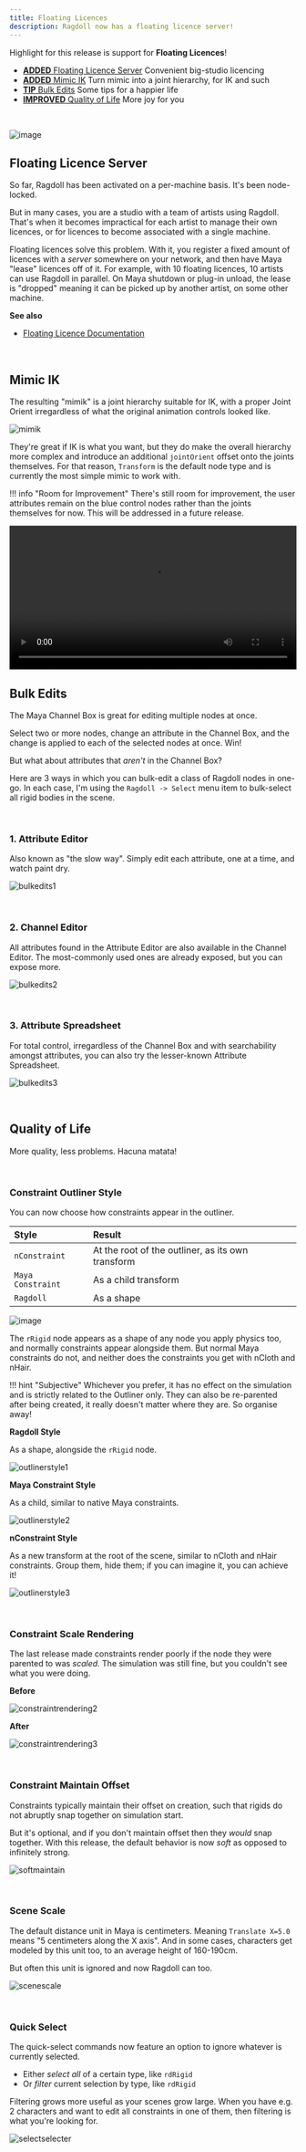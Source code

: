 ```yaml
---
title: Floating Licences
description: Ragdoll now has a floating licence server!
---
```


Highlight for this release is support for **Floating Licences**!

- [**ADDED** Floating Licence Server](#floating-licence-server) Convenient big-studio licencing
- [**ADDED** Mimic IK](#mimic-ik) Turn mimic into a joint hierarchy, for IK and such
- [**TIP** Bulk Edits](#bulk-edits) Some tips for a happier life
- [**IMPROVED** Quality of Life](#quality-of-life) More joy for you

<br>

![image](https://user-images.githubusercontent.com/2152766/118122808-428aa100-b3eb-11eb-9b8a-88bb0ed10bbd.png)

## Floating Licence Server

So far, Ragdoll has been activated on a per-machine basis. It's been node-locked.

But in many cases, you are a studio with a team of artists using Ragdoll. That's when it becomes impractical for each artist to manage their own licences, or for licences to become associated with a single machine.

Floating licences solve this problem. With it, you register a fixed amount of licences with a *server* somewhere on your network, and then have Maya "lease" licences off of it. For example, with 10 floating licences, 10 artists can use Ragdoll in parallel. On Maya shutdown or plug-in unload, the lease is "dropped" meaning it can be picked up by another artist, on some other machine.

**See also**

- [Floating Licence Documentation](/floating-licence)

<br>

## Mimic IK

The resulting "mimik" is a joint hierarchy suitable for IK, with a proper Joint Orient irregardless of what the original animation controls looked like.

![mimik](https://user-images.githubusercontent.com/2152766/118243758-b0d86d80-b496-11eb-82b0-f04ba458e507.gif)

They're great if IK is what you want, but they do make the overall hierarchy more complex and introduce an additional `jointOrient` offset onto the joints themselves. For that reason, `Transform` is the default node type and is currently the most simple mimic to work with.

!!! info "Room for Improvement"
    There's still room for improvement, the user attributes remain on the blue control nodes rather than the joints themselves for now. This will be addressed in a future release.

<video autoplay="autoplay" loop="loop" width="100%">
   <source src="https://user-images.githubusercontent.com/2152766/118245987-55f44580-b499-11eb-94c6-77c53b973e44.mp4" type="video/mp4">
</video>

<br>

## Bulk Edits

The Maya Channel Box is great for editing multiple nodes at once.

Select two or more nodes, change an attribute in the Channel Box, and the change is applied to each of the selected nodes at once. Win!

But what about attributes that *aren't* in the Channel Box?

Here are 3 ways in which you can bulk-edit a class of Ragdoll nodes in one-go. In each case, I'm using the `Ragdoll -> Select` menu item to bulk-select all rigid bodies in the scene.

<br>

### 1. Attribute Editor

Also known as "the slow way". Simply edit each attribute, one at a time, and watch paint dry.

![bulkedits1](https://user-images.githubusercontent.com/2152766/118096421-3ee62280-b3c9-11eb-931f-ef712e33870a.gif)

<br>

### 2. Channel Editor

All attributes found in the Attribute Editor are also available in the Channel Editor. The most-commonly used ones are already exposed, but you can expose more.

![bulkedits2](https://user-images.githubusercontent.com/2152766/118096423-3f7eb900-b3c9-11eb-814c-ea1818a04022.gif)

<br>

### 3. Attribute Spreadsheet

For total control, irregardless of the Channel Box and with searchability amongst attributes, you can also try the lesser-known Attribute Spreadsheet.

![bulkedits3](https://user-images.githubusercontent.com/2152766/118096441-45749a00-b3c9-11eb-9fcc-d986d0a47fd3.gif)

<br>

## Quality of Life

More quality, less problems. Hacuna matata!

<br>

### Constraint Outliner Style

You can now choose how constraints appear in the outliner.

| Style | Result
|:------|:---------
| `nConstraint` | At the root of the outliner, as its own transform
| `Maya Constraint` | As a child transform
| `Ragdoll` | As a shape

![image](https://user-images.githubusercontent.com/2152766/118123020-8d0c1d80-b3eb-11eb-8e58-f584d7375047.png)

The `rRigid` node appears as a shape of any node you apply physics too, and normally constraints appear alongside them. But normal Maya constraints do not, and neither does the constraints you get with nCloth and nHair.

!!! hint "Subjective"
    Whichever you prefer, it has no effect on the simulation and is strictly related to the Outliner only. They can also be re-parented after being created, it really doesn't matter where they are. So organise away!

**Ragdoll Style**

As a shape, alongside the `rRigid` node.

![outlinerstyle1](https://user-images.githubusercontent.com/2152766/118120535-f5590000-b3e7-11eb-9335-137457c2f955.gif)

**Maya Constraint Style**

As a child, similar to native Maya constraints.

![outlinerstyle2](https://user-images.githubusercontent.com/2152766/118120530-f427d300-b3e7-11eb-9d9b-224952c89054.gif)

**nConstraint Style**

As a new transform at the root of the scene, similar to nCloth and nHair constraints. Group them, hide them; if you can imagine it, you can achieve it!

![outlinerstyle3](https://user-images.githubusercontent.com/2152766/118120525-f2f6a600-b3e7-11eb-8876-76b87b6b82fa.gif)

<br>

### Constraint Scale Rendering

The last release made constraints render poorly if the node they were parented to was *scaled*. The simulation was still fine, but you couldn't see what you were doing.

**Before**

![constraintrendering2](https://user-images.githubusercontent.com/2152766/118113285-000e9780-b3de-11eb-8355-c22640cacb68.gif)

**After**

![constraintrendering3](https://user-images.githubusercontent.com/2152766/118113287-00a72e00-b3de-11eb-89b2-e416fd3ffc1a.gif)

<br>

### Constraint Maintain Offset

Constraints typically maintain their offset on creation, such that rigids do not abruptly snap together on simulation start.

But it's optional, and if you don't maintain offset then they *would* snap together. With this release, the default behavior is now *soft* as opposed to infinitely strong.

![softmaintain](https://user-images.githubusercontent.com/2152766/118122597-f9d2e800-b3ea-11eb-8bdc-2ede430174ad.gif)

<br>

### Scene Scale

The default distance unit in Maya is centimeters. Meaning `Translate X=5.0` means "5 centimeters along the X axis". And in some cases, characters get modeled by this unit too, to an average height of 160-190cm.

But often this unit is ignored and now Ragdoll can too.

![scenescale](https://user-images.githubusercontent.com/2152766/118095067-85d31880-b3c7-11eb-87e2-f66fa59298b8.gif)

<br>

### Quick Select

The quick-select commands now feature an option to ignore whatever is currently selected.

- Either *select all* of a certain type, like `rdRigid`
- Or *filter* current selection by type, like `rdRigid`

Filtering grows more useful as your scenes grow large. When you have e.g. 2 characters and want to edit all constraints in one of them, then filtering is what you're looking for.

![selectselecter](https://user-images.githubusercontent.com/2152766/118117771-f12ae380-b3e3-11eb-9e64-60d63bb390c6.gif)
